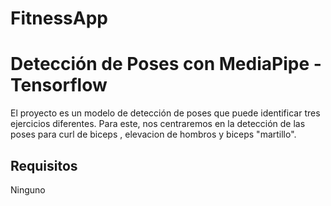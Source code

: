 ﻿# FitnessApp

# Detección de Poses con MediaPipe - Tensorflow

El proyecto es un modelo de detección de poses que puede identificar tres ejercicios diferentes. Para este, nos centraremos en la detección de las poses para curl de biceps , elevacion de hombros y biceps "martillo".

## Requisitos

Ninguno